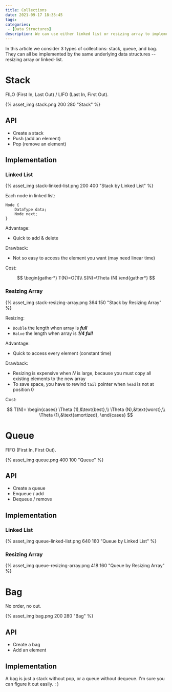 ```yaml
---
title: Collections
date: 2021-09-17 18:35:45
tags:
categories:
 - [Data Structures]
description: We can use either linked list or resizing array to implement all 3 of Stack, Queue, and Bag.
---
```


In this article we consider 3 types of collections: stack, queue, and bag. They can all be implemented by the same underlying data structures -- resizing array or linked-list.

# Stack

FILO (First In, Last Out) / LIFO (Last In, First Out).

{% asset_img stack.png 200 280 "Stack" %}

## API

- Create a stack
- Push (add an element)
- Pop (remove an element)

## Implementation

### Linked List

{% asset_img stack-linked-list.png 200 400 "Stack by Linked List" %}

Each node in linked list:

```pseudocode
Node {
	DataType data;
	Node next;
}
```

Advantage:

- Quick to add & delete

Drawback:

- Not so easy to access the element you want (may need linear time)

Cost:

$$
\begin{gather*}
T(N)=O(1)\\
S(N)=\Theta (N)
\end{gather*}
$$

### Resizing Array

{% asset_img stack-resizing-array.png 364 150 "Stack by Resizing Array" %}

Resizing:

- `Double` the length when array is ***full***
- `Halve` the length when array is ***1/4 full***

Advantage:

- Quick to access every element (constant time)

Drawback:

- Resizing is expensive when $N$ is large, because you must copy all existing elements to the new array
- To save space, you have to rewind `tail` pointer when `head` is not at position 0

Cost:

$$
T(N)=
\begin{cases}
\Theta (1),&\text{best},\\
\Theta (N),&\text{worst},\\
\Theta (1),&\text{amortized},
\end{cases}
$$

# Queue

FIFO (First In, First Out).

{% asset_img queue.png 400 100 "Queue" %}

## API

- Create a queue
- Enqueue / add
- Dequeue / remove

## Implementation

### Linked List

{% asset_img queue-linked-list.png 640 160 "Queue by Linked List" %}

### Resizing Array

{% asset_img queue-resizing-array.png 418 160 "Queue by Resizing Array" %}

# Bag

No order, no out.

{% asset_img bag.png 200 280 "Bag" %}

## API

- Create a bag
- Add an element

## Implementation

A bag is just a stack without pop, or a queue without dequeue. I'm sure you can figure it out easily. : )